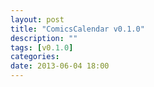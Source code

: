 ```yaml
---
layout: post
title: "ComicsCalendar v0.1.0"
description: ""
tags: [v0.1.0] 
categories: 
date: 2013-06-04 18:00
---
```



